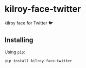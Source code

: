 # kilroy-face-twitter

kilroy face for Twitter 🐦

## Installing

Using `pip`:

```sh
pip install kilroy-face-twitter
```
